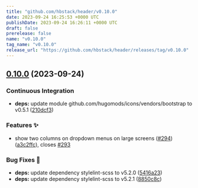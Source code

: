 ```yaml
---
title: "github.com/hbstack/header/v0.10.0"
date: 2023-09-24 16:25:53 +0000 UTC
publishDate: 2023-09-24 16:26:11 +0000 UTC
draft: false
prerelease: false
name: "v0.10.0"
tag_name: "v0.10.0"
release_url: "https://github.com/hbstack/header/releases/tag/v0.10.0"
---
```


## [0.10.0](https://github.com/hbstack/header/compare/v0.9.0...v0.10.0) (2023-09-24)


### Continuous Integration

* **deps:** update module github.com/hugomods/icons/vendors/bootstrap to v0.5.1 ([210dcf3](https://github.com/hbstack/header/commit/210dcf39d54f62c7d327ecf547882001a79710d0))


### Features ✨

* show two columns on dropdown menus on large screens ([#294](https://github.com/hbstack/header/issues/294)) ([a3c2ffc](https://github.com/hbstack/header/commit/a3c2ffcaa25434c4fa5644a2311ab0db55ee3d06)), closes [#293](https://github.com/hbstack/header/issues/293)


### Bug Fixes 🐞

* **deps:** update dependency stylelint-scss to v5.2.0 ([5416a23](https://github.com/hbstack/header/commit/5416a230994fe73e2e5047d8aac9f397d6dbb33a))
* **deps:** update dependency stylelint-scss to v5.2.1 ([8850c8c](https://github.com/hbstack/header/commit/8850c8cac8760cffa5bbb2e47e832286c154ca2d))
